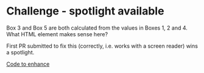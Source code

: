 # Challenge - spotlight available

Box 3 and Box 5 are both calculated from the values in Boxes 1, 2 and 4. What HTML element makes sense here?

First PR submitted to fix this (correctly, i.e. works with a screen reader) wins a spotlight.

[Code to enhance](/Semantic)
